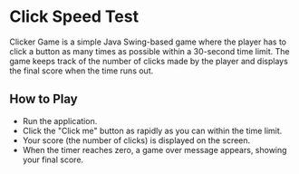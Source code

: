 # Click Speed Test

Clicker Game is a simple Java Swing-based game where the player has to click a button as many times as possible within a 30-second time limit. 
The game keeps track of the number of clicks made by the player and displays the final score when the time runs out.



## How to Play
- Run the application.
- Click the "Click me" button as rapidly as you can within the time limit.
- Your score (the number of clicks) is displayed on the screen.
- When the timer reaches zero, a game over message appears, showing your final score.
